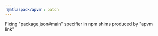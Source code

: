```yaml
---
'@atlaspack/apvm': patch
---
```


Fixing "package.json#main" specifier in npm shims produced by "apvm link"
